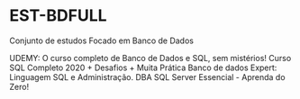 # EST-BDFULL
Conjunto de estudos Focado em Banco de Dados

UDEMY:
O curso completo de Banco de Dados e SQL, sem mistérios!
Curso SQL Completo 2020 + Desafios + Muita Prática
Banco de dados Expert: Linguagem SQL e Administração.
DBA SQL Server Essencial - Aprenda do Zero!

